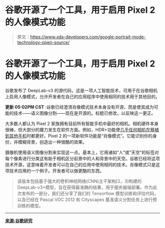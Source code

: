 # 谷歌开源了一个工具，用于启用 Pixel 2 的人像模式功能

> 原文：<https://www.xda-developers.com/google-portrait-mode-technology-open-source/>

# 谷歌开源了一个工具，用于启用 Pixel 2 的人像模式功能

谷歌发布了 DeepLab-v3 的源代码，这是一项人工智能技术，可用于在谷歌相机上启用人像模式，允许开发者在自己的应用程序中使用相同的技术用于其他目的。

**更新 05:02PM CST** :谷歌已经澄清肖像模式技术本身没有开源，而是使其成为可能的技术——语义图像分割——现在是开源的。标题已修改，以反映这一更正。

大多数人都认为 Pixel 2 家族拥有目前所有智能手机中最好的相机。相机硬件本身很棒，但大部分的魔力发生在软件方面。例如，HDR+功能使[几乎任何相机在](https://www.xda-developers.com/pixel-2-google-camera-port-essential-phone/)[移植到其他手机](https://www.xda-developers.com/google-camera-mod-exynos-portrait-mode-galaxy-s8-s7-note-8/)时都更好。Pixel 2 的一项新软件功能是“肖像模式”。它能识别你的身份，并模糊背景，创造出一种很酷的效果。

摄像机使用语义图像分割来实现这一点。基本上，它用诸如“人”或“天空”的标签对每个像素进行分类这有助于相机区分前景中的人和背景中的天空。谷歌已经将这项技术开源，这意味着开发者可以在自己的应用中使用相同的技术。肖像模式只是这项技术应用的一个例子。开发者可以做更酷的东西。

> 该版本包括基于强大的卷积神经网络(CNN)主干架构[2，3]构建的 DeepLab-v3+模型，旨在获得最准确的结果，用于服务器端部署。作为此次发布的一部分，我们还分享了我们的 Tensorflow 模型训练和评估代码，以及已经在 Pascal VOC 2012 和 Cityscapes 基准语义分割任务上进行预训练的模型。

* * *

[**来源:谷歌研究**](https://research.googleblog.com/2018/03/semantic-image-segmentation-with.html?utm=1)